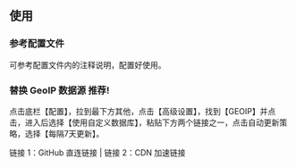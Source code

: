 


## 使用
### 参考配置文件
可参考配置文件内的注释说明，配置好使用。

### 替换 GeoIP 数据源 推荐!
点击底栏【配置】，拉到最下方其他，点击【高级设置】，找到【GEOIP】并点击，进入后选择【使用自定义数据库】，粘贴下方两个链接之一，点击自动更新策略，选择【每隔7天更新】。

链接 1：GitHub 直连链接 | 链接 2：CDN 加速链接
